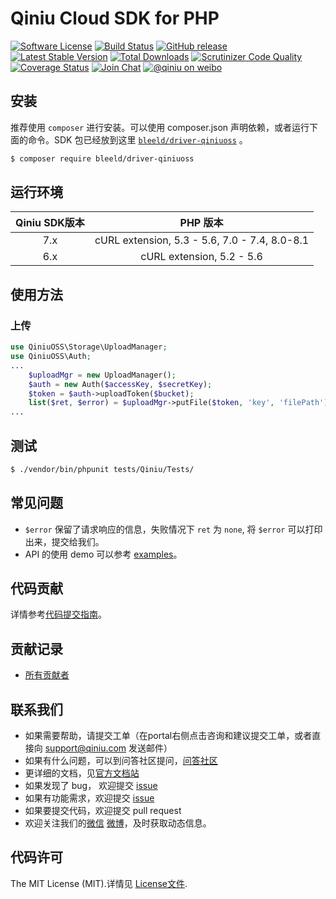 # Qiniu Cloud SDK for PHP
[![Software License](https://img.shields.io/badge/license-MIT-brightgreen.svg)](LICENSE)
[![Build Status](https://travis-ci.org/qiniu/php-sdk.svg)](https://travis-ci.org/qiniu/php-sdk)
[![GitHub release](https://img.shields.io/github/v/tag/qiniu/php-sdk.svg?label=release)](https://github.com/qiniu/php-sdk/releases)
[![Latest Stable Version](https://img.shields.io/packagist/v/qiniu/php-sdk.svg)](https://packagist.org/packages/qiniu/php-sdk)
[![Total Downloads](https://img.shields.io/packagist/dt/qiniu/php-sdk.svg)](https://packagist.org/packages/qiniu/php-sdk)
[![Scrutinizer Code Quality](https://scrutinizer-ci.com/g/qiniu/php-sdk/badges/quality-score.png?b=master)](https://scrutinizer-ci.com/g/qiniu/php-sdk/?branch=master)
[![Coverage Status](https://codecov.io/gh/qiniu/php-sdk/branch/master/graph/badge.svg)](https://codecov.io/gh/qiniu/php-sdk)
[![Join Chat](https://badges.gitter.im/Join%20Chat.svg)](https://gitter.im/qiniu/php-sdk?utm_source=badge&utm_medium=badge&utm_campaign=pr-badge&utm_content=badge)
[![@qiniu on weibo](http://img.shields.io/badge/weibo-%40qiniutek-blue.svg)](http://weibo.com/qiniutek)


## 安装

推荐使用 `composer` 进行安装。可以使用 composer.json 声明依赖，或者运行下面的命令。SDK 包已经放到这里 [`bleeld/driver-qiniuoss`][install-packagist] 。

```bash
$ composer require bleeld/driver-qiniuoss
```

## 运行环境

| Qiniu SDK版本 |                     PHP 版本                      |
|:--------------------:|:-----------------------------------------------:|
|          7.x         | cURL extension,   5.3 - 5.6, 7.0 - 7.4, 8.0-8.1 |
|          6.x         |           cURL extension,   5.2 - 5.6           |

## 使用方法

### 上传
```php
use QiniuOSS\Storage\UploadManager;
use QiniuOSS\Auth;
...
    $uploadMgr = new UploadManager();
    $auth = new Auth($accessKey, $secretKey);
    $token = $auth->uploadToken($bucket);
    list($ret, $error) = $uploadMgr->putFile($token, 'key', 'filePath');
...
```

## 测试

``` bash
$ ./vendor/bin/phpunit tests/Qiniu/Tests/
```

## 常见问题

- `$error` 保留了请求响应的信息，失败情况下 `ret` 为 `none`, 将 `$error` 可以打印出来，提交给我们。
- API 的使用 demo 可以参考 [examples](https://github.com/qiniu/php-sdk/tree/master/examples)。

## 代码贡献

详情参考[代码提交指南](https://github.com/qiniu/php-sdk/blob/master/CONTRIBUTING.md)。

## 贡献记录

- [所有贡献者](https://github.com/qiniu/php-sdk/contributors)

## 联系我们

- 如果需要帮助，请提交工单（在portal右侧点击咨询和建议提交工单，或者直接向 support@qiniu.com 发送邮件）
- 如果有什么问题，可以到问答社区提问，[问答社区](https://qiniu.segmentfault.com/)
- 更详细的文档，见[官方文档站](https://developer.qiniu.com/)
- 如果发现了 bug， 欢迎提交 [issue](https://github.com/qiniu/php-sdk/issues)
- 如果有功能需求，欢迎提交 [issue](https://github.com/qiniu/php-sdk/issues)
- 如果要提交代码，欢迎提交 pull request
- 欢迎关注我们的[微信](https://www.qiniu.com/#weixin) [微博](https://weibo.com/qiniutek)，及时获取动态信息。

## 代码许可

The MIT License (MIT).详情见 [License文件](https://github.com/qiniu/php-sdk/blob/master/LICENSE).

[packagist]: http://packagist.org
[install-packagist]: https://packagist.org/packages/qiniu/php-sdk
